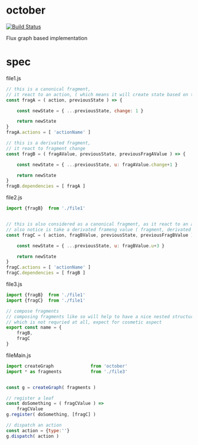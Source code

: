 # october


[![Build Status](https://travis-ci.com/Platane/october.svg?token=px2fv1ku9DDooAdUmywe&branch=master)](https://magnum.travis-ci.com/Platane/october)

Flux graph based implementation

# spec

file1.js
```javascript
// this is a canonical fragment,
// it react to an action, ( which means it will create state based on the volatile action )
const fragA = ( action, previousState ) => {

    const newState = { ...previousState, change: 1 }

    return newState
}
fragA.actions = [ 'actionName' ]

// this is a derivated fragment,
// it react to fragment change
const fragB = ( fragAValue, previousState, previousFragAValue ) => {

    const newState = { ...previousState, u: fragAValue.change+1 }

    return newState
}
fragB.dependencies = [ fragA ]

```

file2.js
```javascript
import {fragB}  from './file1'


// this is also considered as a canonical fragment, as it react to an action an may cristalize action from data into state
// also notice is take a derivated frameng value ( fragment, derivated or not are treated the same way as fragment input )
const fragC = ( action, fragBValue, previousState, previousFragBValue ) => {

    const newState = { ...previousState, u: fragBValue.u+3 }

    return newState
}
fragC.actions = [ 'actionName' ]
fragC.dependencies = [ fragB ]
```

file3.js
```javascript
import {fragB}  from './file1'
import {fragC}  from './file1'

// compose fragments
// composing fragments like so will help to have a nice nested structure
// which is not requried at all, expect for cosmetic aspect
export const name = {
    fragB,
    fragC
}
```

fileMain.js
```javascript
import createGraph              from 'october'
import * as fragments           from './file3'


const g = createGraph( fragments )

// register a leaf
const doSomething = ( fragCValue ) =>
    fragCValue
g.register( doSomething, [fragC] )

// dispatch an action
const action = {type:''}
g.dispatch( action )


```
